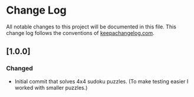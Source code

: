 # Change Log
All notable changes to this project will be documented in this file. This change log follows the conventions of [keepachangelog.com](http://keepachangelog.com/).

## [1.0.0]
### Changed
- Initial commit that solves 4x4 sudoku puzzles. (To make testing easier I worked with smaller puzzles.)